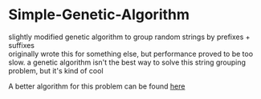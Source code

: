 # Simple-Genetic-Algorithm
slightly modified genetic algorithm to group random strings by prefixes + suffixes \
originally wrote this for something else, but performance proved to be too slow. a genetic algorithm isn't the best way to solve this string grouping problem, but it's kind of cool

A better algorithm for this problem can be found [here](https://www.github.com/camelwater/strings-grouping-algorithm)
